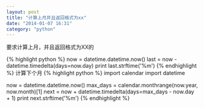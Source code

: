 ```yaml
---
layout: post
title: "计算上月并且返回格式为xx"
date: "2014-01-07 16:31"
category: "python"
---
```


要求计算上月，并且返回格式为XX的

{% highlight python %}
now = datetime.datetime.now()
last = now - datetime.timedelta(days=now.day)
print last.strftime('%m')
{% endhighlight %}
计算下个月
{% highlight python %}
import calendar
import datetime
 
now = datetime.datetime.now()
max_days = calendar.monthrange(now.year, now.month)[1]
next = now + datetime.timedelta(days=max_days - now.day + 1)
print next.strftime('%m')
{% endhighlight %}
